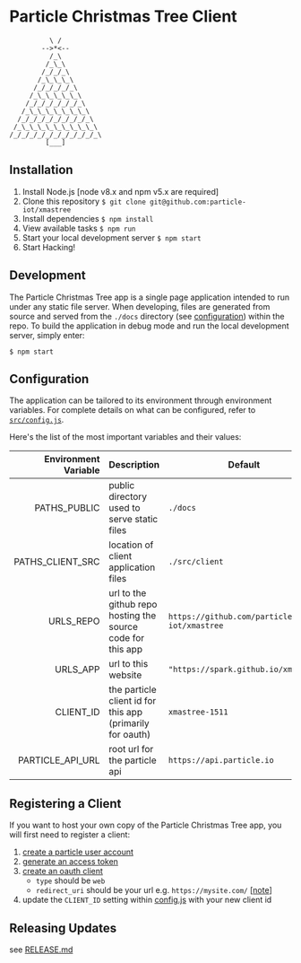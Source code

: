 # Particle Christmas Tree Client

              \ /
            -->*<--
              /_\
             /_\_\
            /_/_/_\
           /_\_\_\_\
          /_/_/_/_/_\
         /_\_\_\_\_\_\
        /_/_/_/_/_/_/_\
       /_\_\_\_\_\_\_\_\
      /_/_/_/_/_/_/_/_/_\
     /_\_\_\_\_\_\_\_\_\_\
    /_/_/_/_/_/_/_/_/_/_/_\
             [___]


## Installation
1. Install Node.js [node v8.x and npm v5.x are required]
1. Clone this repository `$ git clone git@github.com:particle-iot/xmastree`
1. Install dependencies `$ npm install`
1. View available tasks `$ npm run`
1. Start your local development server `$ npm start`
1. Start Hacking!


## Development

The Particle Christmas Tree app is a single page application intended to run under any static file server. When developing, files are generated from source and served from the `./docs` directory (see [configuration](#configuration)) within the repo. To build the application in debug mode and run the local development server, simply enter:

`$ npm start`


## Configuration

The application can be tailored to its environment through environment variables. For complete details on what can be configured, refer to [`src/config.js`](src/config.js).

Here's the list of the most important variables and their values:

<!-- config-docs-start -->
| Environment Variable | Description | Default |
| -------------------: | ----------- | ------- |
| PATHS_PUBLIC | public directory used to serve static files | `./docs` |
| PATHS_CLIENT_SRC | location of client application files | `./src/client` |
| URLS_REPO | url to the github repo hosting the source code for this app | `https://github.com/particle-iot/xmastree` |
| URLS_APP | url to this website | `"https://spark.github.io/xmastree` |
| CLIENT_ID | the particle client id for this app (primarily for oauth) | `xmastree-1511` |
| PARTICLE_API_URL | root url for the particle api | `https://api.particle.io` |
<!-- config-docs-end -->


## Registering a Client

If you want to host your own copy of the Particle Christmas Tree app, you will first need to register a client:

1. [create a particle user account](https://login.particle.io/)
2. [generate an access token](https://docs.particle.io/reference/api/#generate-an-access-token)
3. [create an oauth client](https://docs.particle.io/reference/api/#create-a-client)
	* `type` should be `web`
	* `redirect_uri` should be your url e.g. `https://mysite.com/` [[note](https://stackoverflow.com/a/18698307/579167)]
4. update the `CLIENT_ID` setting within [config.js](./src/config.js) with your new client id


## Releasing Updates

see [RELEASE.md](./RELEASE.md)

